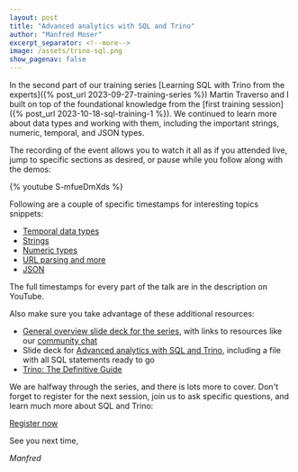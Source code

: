 ```yaml
---
layout: post
title: "Advanced analytics with SQL and Trino"
author: "Manfred Moser"
excerpt_separator: <!--more-->
image: /assets/trino-sql.png
show_pagenav: false
---
```


In the second part of our training series [Learning SQL with Trino from the
experts]({% post_url 2023-09-27-training-series %}) Martin Traverso and I built
on top of the foundational knowledge from the [first training session]({%
post_url 2023-10-18-sql-training-1 %}). We continued to learn more about data
types and working with them, including the important strings, numeric, temporal,
and JSON types.

<!--more-->

The recording of the event allows you to watch it all as if you attended live,
jump to specific sections as desired, or pause while you follow along with the
demos:

{% youtube S-mfueDmXds %}

Following are a couple of specific timestamps for interesting
topics snippets:

* [Temporal data types](https://www.youtube.com/watch?v=S-mfueDmXds&t=601s)
* [Strings](https://www.youtube.com/watch?v=S-mfueDmXds&t=1920s)
* [Numeric types](https://www.youtube.com/watch?v=S-mfueDmXds&t=2442s)
* [URL parsing and more](https://www.youtube.com/watch?v=S-mfueDmXds&t=2705s)
* [JSON](https://www.youtube.com/watch?v=S-mfueDmXds&t=2850s)

The full timestamps for every part of the talk are in the description on
YouTube.

Also make sure you take advantage of these additional resources:

* [General overview slide deck for the
  series]({{site.baserurl}}/assets/blog/sql-training-series-starburst-2023.pdf),
  with links to resources like our [community
  chat]({{site.baserurl}}/slack.html)
* Slide deck for [Advanced analytics with SQL and
  Trino](https://trinodb.github.io/presentations/presentations/sql-adv-analytics/index.html),
  including a file with all SQL statements ready to go
* [Trino: The Definitive Guide]({{site.baserurl}}/trino-the-definitive-guide.html)

We are halfway through the series, and there is lots more to cover. Don't forget
to register for the next session, join us to ask specific questions, and learn
much more about SQL and Trino:

<div class="card-deck spacer-30">
    <a class="btn btn-pink" href="https://www.starburst.io/info/trino-training-series/?utm_source=trino&utm_medium=website&utm_campaign=Global-FY24-Trino-Training-Series&utm_content=1">
        Register now
    </a>
</div>
<div class="spacer-30"></div>

See you next time,

*Manfred*